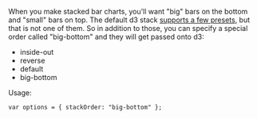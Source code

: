 When you make stacked bar charts, you'll want "big" bars on the bottom and
"small" bars on top. The default d3 stack
[supports a few presets](https://github.com/mbostock/d3/wiki/Stack-Layout#wiki-order),
but that is not one of them. So in addition to those, you can specify a
special order called "big-bottom" and they will get passed onto d3:

* inside-out
* reverse
* default
* big-bottom

Usage:

    var options = { stackOrder: "big-bottom" };
